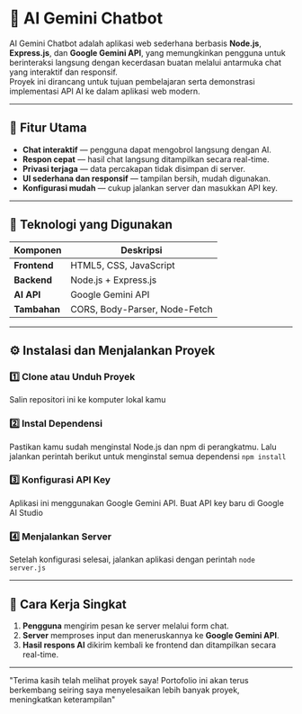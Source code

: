 # 🤖 AI Gemini Chatbot

AI Gemini Chatbot adalah aplikasi web sederhana berbasis **Node.js**, **Express.js**, dan **Google Gemini API**, yang memungkinkan pengguna untuk berinteraksi langsung dengan kecerdasan buatan melalui antarmuka chat yang interaktif dan responsif.  
Proyek ini dirancang untuk tujuan pembelajaran serta demonstrasi implementasi API AI ke dalam aplikasi web modern.

---

## 🚀 Fitur Utama

- **Chat interaktif** — pengguna dapat mengobrol langsung dengan AI.  
- **Respon cepat** — hasil chat langsung ditampilkan secara real-time.  
- **Privasi terjaga** — data percakapan tidak disimpan di server.  
- **UI sederhana dan responsif** — tampilan bersih, mudah digunakan.  
- **Konfigurasi mudah** — cukup jalankan server dan masukkan API key.  

---

## 🧩 Teknologi yang Digunakan

| Komponen | Deskripsi |
|-----------|------------|
| **Frontend** | HTML5, CSS, JavaScript |
| **Backend** | Node.js + Express.js |
| **AI API** | Google Gemini API |
| **Tambahan** | CORS, Body-Parser, Node-Fetch |

---
## ⚙️ Instalasi dan Menjalankan Proyek

### 1️⃣ Clone atau Unduh Proyek
Salin repositori ini ke komputer lokal kamu

### 2️⃣ Instal Dependensi
Pastikan kamu sudah menginstal Node.js dan npm di perangkatmu.
Lalu jalankan perintah berikut untuk menginstal semua dependensi ```npm install```

### 3️⃣ Konfigurasi API Key
Aplikasi ini menggunakan Google Gemini API.
Buat API key baru di Google AI Studio

### 4️⃣ Menjalankan Server
Setelah konfigurasi selesai, jalankan aplikasi dengan perintah  ```node server.js```

---

## 🧠 Cara Kerja Singkat

1. **Pengguna** mengirim pesan ke server melalui form chat.  
2. **Server** memproses input dan meneruskannya ke **Google Gemini API**.  
3. **Hasil respons AI** dikirim kembali ke frontend dan ditampilkan secara real-time.

---
"Terima kasih telah melihat proyek saya! Portofolio ini akan terus berkembang seiring saya menyelesaikan lebih banyak proyek, meningkatkan keterampilan"
